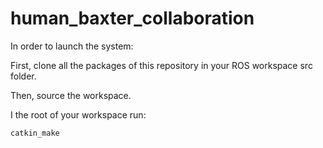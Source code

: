 # human_baxter_collaboration



In order to launch the system:

First, clone all the packages of this repository in your ROS workspace src folder.

Then, source the workspace.

I the root of your workspace run:
~~~
catkin_make
~~~

